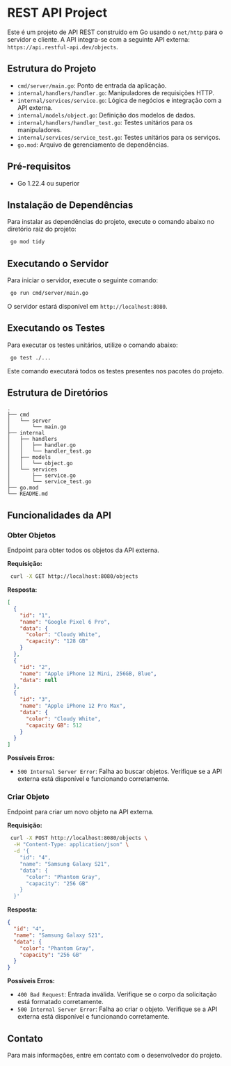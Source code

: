 # REST API Project

Este é um projeto de API REST construído em Go usando o `net/http` para o servidor e cliente. A API integra-se com a seguinte API externa: `https://api.restful-api.dev/objects`.

## Estrutura do Projeto

- `cmd/server/main.go`: Ponto de entrada da aplicação.
- `internal/handlers/handler.go`: Manipuladores de requisições HTTP.
- `internal/services/service.go`: Lógica de negócios e integração com a API externa.
- `internal/models/object.go`: Definição dos modelos de dados.
- `internal/handlers/handler_test.go`: Testes unitários para os manipuladores.
- `internal/services/service_test.go`: Testes unitários para os serviços.
- `go.mod`: Arquivo de gerenciamento de dependências.

## Pré-requisitos

- Go 1.22.4 ou superior

## Instalação de Dependências

Para instalar as dependências do projeto, execute o comando abaixo no diretório raiz do projeto:

```bash
 go mod tidy
```

## Executando o Servidor

Para iniciar o servidor, execute o seguinte comando:

```bash
 go run cmd/server/main.go
```

O servidor estará disponível em `http://localhost:8080`.

## Executando os Testes

Para executar os testes unitários, utilize o comando abaixo:

```bash
 go test ./...
```

Este comando executará todos os testes presentes nos pacotes do projeto.

## Estrutura de Diretórios

```plaintext
.
├── cmd
│   └── server
│       └── main.go
├── internal
│   ├── handlers
│   │   ├── handler.go
│   │   └── handler_test.go
│   ├── models
│   │   └── object.go
│   └── services
│       ├── service.go
│       └── service_test.go
├── go.mod
└── README.md
```

## Funcionalidades da API

### Obter Objetos

Endpoint para obter todos os objetos da API externa.

**Requisição:**

```bash
 curl -X GET http://localhost:8080/objects
```

**Resposta:**

```json
[
  {
    "id": "1",
    "name": "Google Pixel 6 Pro",
    "data": {
      "color": "Cloudy White",
      "capacity": "128 GB"
    }
  },
  {
    "id": "2",
    "name": "Apple iPhone 12 Mini, 256GB, Blue",
    "data": null
  },
  {
    "id": "3",
    "name": "Apple iPhone 12 Pro Max",
    "data": {
      "color": "Cloudy White",
      "capacity GB": 512
    }
  }
]
```

**Possíveis Erros:**

- `500 Internal Server Error`: Falha ao buscar objetos. Verifique se a API externa está disponível e funcionando corretamente.

### Criar Objeto

Endpoint para criar um novo objeto na API externa.

**Requisição:**

```bash
 curl -X POST http://localhost:8080/objects \
  -H "Content-Type: application/json" \
  -d '{
    "id": "4",
    "name": "Samsung Galaxy S21",
    "data": {
      "color": "Phantom Gray",
      "capacity": "256 GB"
    }
  }'
```

**Resposta:**

```json
{
  "id": "4",
  "name": "Samsung Galaxy S21",
  "data": {
    "color": "Phantom Gray",
    "capacity": "256 GB"
  }
}
```

**Possíveis Erros:**

- `400 Bad Request`: Entrada inválida. Verifique se o corpo da solicitação está formatado corretamente.
- `500 Internal Server Error`: Falha ao criar o objeto. Verifique se a API externa está disponível e funcionando corretamente.

## Contato

Para mais informações, entre em contato com o desenvolvedor do projeto.
